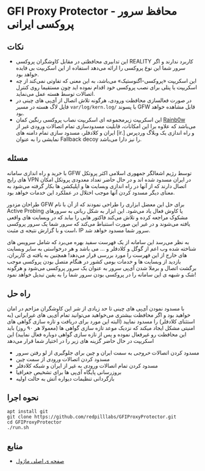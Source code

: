 <!-- markdownlint-disable MD034 -->
# GFI Proxy Protector - محافظ سرور پروکسی ایرانی

## نکات

- این تدابیری محافظتی در مقابل کاوشگران پروکسی REALITY کاربرد ندارند و اگر سرور شما این نوع پروکسی را ارائه می‌دهد استفاده از این اسکریپت بی فایده خواهد بود.
- این اسکریپت «پروکسی-آگنوستیک» می‌باشد، به این معنی که تفاوتی نمی‌کند از چه اسکریپت یا پنلی برای نصب پروکسی خود اقدام نموده اید چون مستقیما روی کنترل اتصالات توسط هسته عمل می‌نماید.
- در صورت فعالسازی محافظت ورودی، هرگونه تلاش اتصال از آی‌پی های چینی در فایل لاگ هسته در مسیر `var/log/kern.log/` با پسوند GFW قابل مشاهده خواهد بود.
- این اسکریپت زیرمجموعه ای اسکریپت نصاب پروکسی رنگین کمان [Rainb0w](https://github.com/redpilllabs/Rainb0w) می‌باشد که علاوه برا این امکانات، قابلیت مسدودسازی تمام اتصالات ورودی غیر از ایران و کلادفلر، مسدود سازی تمام دامنه های [ir.] و راه اندازی یک وبلاگ وردپرس نمایشی را به عنوان Fallback decoy را نیز دارا می‌باشد.

## مسئله

با خرید و راه اندازی سامانه GFW توسط رژیم اشغالگر جمهوری اسلامی اکثر پروتکل های رایج  VPN در ایران مسدود شده اند و در حال حاضر تعداد معدودی پروتکل امکان اتصال دارند که از آنها در راه اندازی وبسایت ها و اپلیکشن ها بکار گرفته می‌شود به معنای دیگر مسدود کردن آنها موجب اختلال در عملکرد این  خدمات خواهد بود.

طراحان مزدور GFW برای حل این معضل ابزاری را طراحی نمودند که از آن با نام Active Probing یا کاوش فعال یاد می‌شود. این ابزار به شکل رباتی به سرورهای مشکوک مراجعه کرده و تلاش می‌کند فاکتور هایی را بیابد که در وبسایت های واقعی یافته می‌شوند و در غیر این صورت استنباط می‌کند که سرور شما یک  سرور پروکسی است و با گزارش نتیجه ی مثبت، IP سرور شما مسدود خواهد شد.

به نظر می‌رسد این سامانه از یک فهرست سفید بهره می‌برد که شامل سرویس های شناخته شده وب اعم از گوگل و کلادفلر و ... می‌ باشد و هر درخواستی به سایر وبسایت های خارج از این فهرست را مورد بررسی قرار می‌دهد! همچنین به یافته ی کاربران، بازدید از وبسایت ها و خدمات بومی کشور در هنگام متصل بودن پروکسی موجب برگشت اتصال و برملا شدن آی‌پی سرور به عنوان یک سرور پروکسی می‌شود و هرگونه شک و شبهه ی این سامانه را در پروکسی بودن سرور شما را به یقین تبدیل خواهد نمود!

## راه حل

با مسدود نمودن آی‌پی های چینی تا حد زیادی از شر این کاوشگران مزاحم در امان خواهید بود و اگر محافظت بیشتری می‌خواهید می‌توانید تمام آی‌پی های غیرایرانی (به استثنای کلادفلر) را مسدود نمایید (البته این مورد برای دریافت و تازه سازی گواهی های امنیتی مشکل ایجاد میکند که نزدیک موعد تازه سازی گواهی ها (معمولا هر ۹۰ روز) باید این محافظت رو غیرفعال نموده و پس از تازه سازی گواهی دوباره فعال نمایید)
این اسکریپت در حال حاضر گزینه های زیر را در اختیار شما قرار می‌دهد

- مسدود کردن اتصالات *خروجی* به سمت ایران و چین برای جلوگیری از لو رفتن سرور
- مسدود کردن اتصالات *ورودی* از سمت چین
- مسدود کردن تمام اتصالات *ورودی* به غیر از ایران و شبکه کلادفلر
- بروزرسانی پایگاه آی‌پی ها برای تشخیص جغرافیا
- بازگردانی تنظیمات دیواره آتش به حالت اولیه

## نحوه اجرا

```
apt install git
git clone https://github.com/redpilllabs/GFIProxyProtector.git
cd GFIProxyProtector
./run.sh
```

## منابع

- [صفحه ی اصلی ماژول](https://inai.de/projects/xtables-addons/geoip.php)
